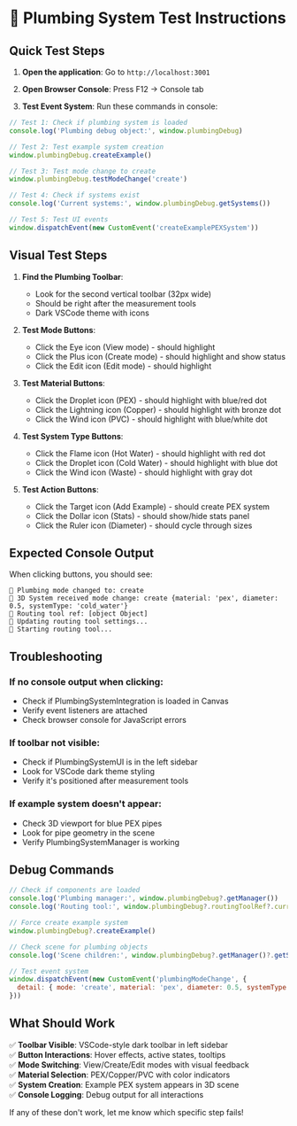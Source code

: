 # 🧪 Plumbing System Test Instructions

## Quick Test Steps

1. **Open the application**: Go to `http://localhost:3001`

2. **Open Browser Console**: Press F12 → Console tab

3. **Test Event System**: Run these commands in console:

```javascript
// Test 1: Check if plumbing system is loaded
console.log('Plumbing debug object:', window.plumbingDebug)

// Test 2: Test example system creation
window.plumbingDebug.createExample()

// Test 3: Test mode change to create
window.plumbingDebug.testModeChange('create')

// Test 4: Check if systems exist
console.log('Current systems:', window.plumbingDebug.getSystems())

// Test 5: Test UI events
window.dispatchEvent(new CustomEvent('createExamplePEXSystem'))
```

## Visual Test Steps

1. **Find the Plumbing Toolbar**: 
   - Look for the second vertical toolbar (32px wide)
   - Should be right after the measurement tools
   - Dark VSCode theme with icons

2. **Test Mode Buttons**:
   - Click the Eye icon (View mode) - should highlight
   - Click the Plus icon (Create mode) - should highlight and show status
   - Click the Edit icon (Edit mode) - should highlight

3. **Test Material Buttons**:
   - Click the Droplet icon (PEX) - should highlight with blue/red dot
   - Click the Lightning icon (Copper) - should highlight with bronze dot
   - Click the Wind icon (PVC) - should highlight with blue/white dot

4. **Test System Type Buttons**:
   - Click the Flame icon (Hot Water) - should highlight with red dot
   - Click the Droplet icon (Cold Water) - should highlight with blue dot
   - Click the Wind icon (Waste) - should highlight with gray dot

5. **Test Action Buttons**:
   - Click the Target icon (Add Example) - should create PEX system
   - Click the Dollar icon (Stats) - should show/hide stats panel
   - Click the Ruler icon (Diameter) - should cycle through sizes

## Expected Console Output

When clicking buttons, you should see:
```
🔧 Plumbing mode changed to: create
🎯 3D System received mode change: create {material: 'pex', diameter: 0.5, systemType: 'cold_water'}
🎯 Routing tool ref: [object Object]
🎯 Updating routing tool settings...
🎯 Starting routing tool...
```

## Troubleshooting

### If no console output when clicking:
- Check if PlumbingSystemIntegration is loaded in Canvas
- Verify event listeners are attached
- Check browser console for JavaScript errors

### If toolbar not visible:
- Check if PlumbingSystemUI is in the left sidebar
- Look for VSCode dark theme styling
- Verify it's positioned after measurement tools

### If example system doesn't appear:
- Check 3D viewport for blue PEX pipes
- Look for pipe geometry in the scene
- Verify PlumbingSystemManager is working

## Debug Commands

```javascript
// Check if components are loaded
console.log('Plumbing manager:', window.plumbingDebug?.getManager())
console.log('Routing tool:', window.plumbingDebug?.routingToolRef?.current)

// Force create example system
window.plumbingDebug?.createExample()

// Check scene for plumbing objects
console.log('Scene children:', window.plumbingDebug?.getManager()?.getScene()?.children)

// Test event system
window.dispatchEvent(new CustomEvent('plumbingModeChange', {
  detail: { mode: 'create', material: 'pex', diameter: 0.5, systemType: 'cold_water' }
}))
```

## What Should Work

✅ **Toolbar Visible**: VSCode-style dark toolbar in left sidebar  
✅ **Button Interactions**: Hover effects, active states, tooltips  
✅ **Mode Switching**: View/Create/Edit modes with visual feedback  
✅ **Material Selection**: PEX/Copper/PVC with color indicators  
✅ **System Creation**: Example PEX system appears in 3D scene  
✅ **Console Logging**: Debug output for all interactions  

If any of these don't work, let me know which specific step fails!
